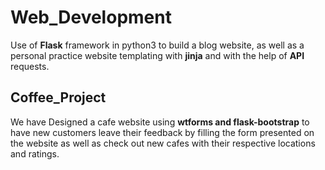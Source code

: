 # Web_Development
Use of **Flask** framework in python3 to build a blog website, as well as a personal practice website templating with **jinja** and with the help of **API** requests. 

## Coffee_Project
We have Designed a cafe website using **wtforms and flask-bootstrap** to have new customers leave their feedback by filling the form presented on the website as well as check out new cafes with their respective locations and ratings.
